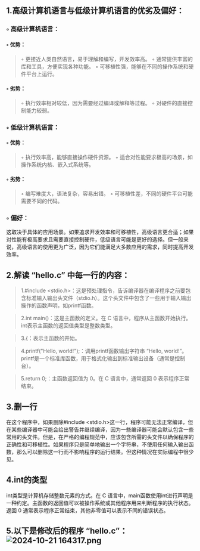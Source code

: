 ## 1.高级计算机语言与低级计算机语言的优劣及偏好：

###  ◦ 高级计算机语言：

####    ◦ 优势：

> ◦ 更接近人类自然语言，易于理解和编写，开发效率高。
> ◦ 通常提供丰富的库和工具，方便实现各种功能。
> ◦ 可移植性强，能够在不同的操作系统和硬件平台上运行。

#### ◦ 劣势：

> ◦ 执行效率相对较低，因为需要经过编译或解释等过程。
> ◦ 对硬件的直接控制能力较弱。

### ◦ 低级计算机语言：

#### ◦ 优势：

> ◦ 执行效率高，能够直接操作硬件资源。
> ◦ 适合对性能要求极高的场景，如操作系统内核、嵌入式系统等。

#### ◦ 劣势：

> ◦ 编写难度大，语法复杂，容易出错。
> ◦ 可移植性差，不同的硬件平台可能需要不同的代码。

### ◦ 偏好：

这取决于具体的应用场景。如果追求开发效率和可移植性，高级语言更合适；如果对性能有极高要求且需要直接控制硬件，低级语言可能是更好的选择。但一般来说，高级语言的使用更为广泛，因为它们能满足大多数应用的需求，同时提高开发效率。

## 2.解读 “hello.c” 中每一行的内容：

> 1.#include <stdio.h>：这是预处理指令，告诉编译器在编译程序之前要包含标准输入输出头文件（stdio.h）。这个头文件中包含了一些用于输入输出操作的函数声明，如printf函数。

> 2.int main()：这是主函数的定义。在 C 语言中，程序从主函数开始执行。int表示主函数的返回值类型是整数类型。

> 3.{：表示主函数的开始。

> 4.printf("Hello, world!");：调用printf函数输出字符串 “Hello, world!”。printf是一个标准库函数，用于格式化输出到标准输出设备（通常是控制台）。

> 5.return 0;：主函数返回值为 0。在 C 语言中，通常返回 0 表示程序正常结束。

## 3.删一行

在这个程序中，如果删除#include <stdio.h>这一行，程序可能无法正常编译，但在某些编译器中可能会给出警告并继续编译，因为一些编译器可能会默认包含一些常用的头文件。但是，在严格的编程规范中，应该包含所需的头文件以确保程序的正确性和可移植性。如果程序只是简单地输出一个字符串，不使用任何输入输出函数，那么可以删除这一行而不影响程序的运行结果。但这种情况在实际编程中很少见。

## 4.int的类型

int类型是计算机存储整数元素的方式。在 C 语言中，main函数使用int进行声明是一种约定。主函数的返回值可以被操作系统或其他程序用来判断程序的执行状态。返回 0 通常表示程序正常结束，其他非零值可以表示不同的错误状态。

## 5.以下是修改后的程序 “hello.c”：![ 2024-10-21 164317.png](https://s2.loli.net/2024/10/21/rmWgSDe6NY7UjFc.png)

